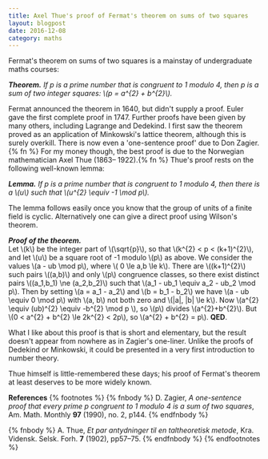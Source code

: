 ```yaml
---
title: Axel Thue's proof of Fermat's theorem on sums of two squares
layout: blogpost
date: 2016-12-08
category: maths
---
```


Fermat's theorem on sums of two squares is a mainstay of undergraduate maths courses:

***Theorem.** If p is a prime number that is congruent to 1 modulo 4, then p is a sum of two integer squares:
\\(p = a^{2} + b^{2}\\).*

Fermat announced the theorem in 1640, but didn't supply a proof.
Euler gave the first complete proof in 1747.
Further proofs have been given by many others, including Lagrange and Dedekind.
I first saw the theorem proved as an application of Minkowski's lattice theorem, although this is surely overkill.
There is now even a 'one-sentence proof' due to Don Zagier.{% fn %}
For my money though, the best proof is due to the Norwegian mathematician Axel Thue (1863&ndash;
1922).{% fn %} Thue's proof rests on the following well-known lemma:

***Lemma.** If p is a prime number that is congruent to 1 modulo 4, then there is a \\(u\\) such that
\\(u^{2} \\equiv -1 \\mod p\\).*

The lemma follows easily once you know that the group of units of a finite field is cyclic.
Alternatively one can give a direct proof using Wilson's theorem.

***Proof of the theorem.***  
Let \\(k\\) be the integer part of \\(\\sqrt{p}\\), so that \\(k^{2} < p < (k+1)^{2}\\), and let \\(u\\) be a square root of -1 modulo \\(p\\) as above.
We consider the values \\(a - ub \\mod p\\), where \\( 0 \\le a,b \\le k\\).
There are \\((k+1)^{2}\\) such pairs \\((a,b)\\) and only \\(p\\) congruence classes, so there exist distinct pairs \\((a_1,b_1) \\ne (a_2,b_2)\\) such that \\(a_1 - ub_1 \\equiv a_2 - ub_2 \\mod p\\).
Then by setting \\(a = a_1 - a_2\\) and \\(b = b_1 - b_2\\) we have \\(a - ub \\equiv 0 \\mod p\\) with \\(a, b\\) not both zero and \\(|a|, |b| \\le k\\).
Now \\(a^{2} \\equiv (ub)^{2} \\equiv -b^{2} \\mod p \\), so \\(p\\) divides \\(a^{2}+b^{2}\\).
But \\(0 < a^{2} + b^{2} \\le 2k^{2} < 2p\\), so \\(a^{2} + b^{2} = p\\).
**QED**.

What I like about this proof is that is short and elementary, but the result doesn't appear from nowhere as in Zagier's one-liner.
Unlike the proofs of Dedekind or Minkowski, it could be presented in a very first introduction to number theory.

Thue himself is little-remembered these days; his proof of Fermat's theorem at least deserves to be more widely known.

**References**
{% footnotes %}
{% fnbody %}
D. Zagier, *A one-sentence proof that every prime p congruent to 1 modulo 4 is a sum of two squares*, Am. Math. Monthly **97** (1990), no. 2, p144.
{% endfnbody %}

{% fnbody %}
A. Thue, *Et par antydninger til en taltheoretisk metode*, Kra. Vidensk. Selsk. Forh. **7** (1902), pp57–75.
{% endfnbody %}
{% endfootnotes %}
